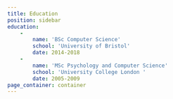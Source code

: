 ```yaml
---
title: Education
position: sidebar
education:
    -
        name: 'BSc Computer Science'
        school: 'University of Bristol'
        date: 2014-2018
    -
        name: 'MSc Psychology and Computer Science'
        school: 'University College London '
        date: 2005-2009
page_container: container
---
```


